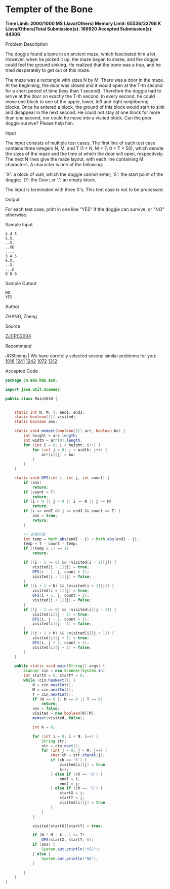 # Tempter of the Bone

**Time Limit: 2000/1000 MS (Java/Others)    Memory Limit: 65536/32768 K (Java/Others)Total Submission(s): 166920    Accepted Submission(s): 44306**

Problem Description

The doggie found a bone in an ancient maze, which fascinated him a lot. However, when he picked it up, the maze began to shake, and the doggie could feel the ground sinking. He realized that the bone was a trap, and he tried desperately to get out of this maze.

The maze was a rectangle with sizes N by M. There was a door in the maze. At the beginning, the door was closed and it would open at the T-th second for a short period of time (less than 1 second). Therefore the doggie had to arrive at the door on exactly the T-th second. In every second, he could move one block to one of the upper, lower, left and right neighboring blocks. Once he entered a block, the ground of this block would start to sink and disappear in the next second. He could not stay at one block for more than one second, nor could he move into a visited block. Can the poor doggie survive? Please help him.

 



Input

The input consists of multiple test cases. The first line of each test case contains three integers N, M, and T (1 < N, M < 7; 0 < T < 50), which denote the sizes of the maze and the time at which the door will open, respectively. The next N lines give the maze layout, with each line containing M characters. A character is one of the following:

'X': a block of wall, which the doggie cannot enter;
'S': the start point of the doggie;
'D': the Door; or
'.': an empty block.

The input is terminated with three 0's. This test case is not to be processed.

 



Output

For each test case, print in one line "YES" if the doggie can survive, or "NO" otherwise.

 



Sample Input

```
4 4 5
S.X.
..X.
..XD
....
3 4 5
S.X.
..X.
...D
0 0 0
```

 



Sample Output

```
NO
YES
```

 



Author

ZHANG, Zheng

 



Source

[ZJCPC2004](http://acm.hdu.edu.cn/search.php?field=problem&key=ZJCPC2004&source=1&searchmode=source)

 



Recommend

JGShining   |   We have carefully selected several similar problems for you:  [1016](http://acm.hdu.edu.cn/showproblem.php?pid=1016) [1241](http://acm.hdu.edu.cn/showproblem.php?pid=1241) [1242](http://acm.hdu.edu.cn/showproblem.php?pid=1242) [1072](http://acm.hdu.edu.cn/showproblem.php?pid=1072) [1312](http://acm.hdu.edu.cn/showproblem.php?pid=1312) 





Accepted Code

```java
package cn.edu.hdu.acm;

import java.util.Scanner;

public class Main1010 {


    static int N, M, T, endI, endJ;
    static boolean[][] visited;
    static boolean ans;

    static void memset(boolean[][] arr, boolean bo) {
        int height = arr.length;
        int width = arr[0].length;
        for (int i = 0; i < height; i++) {
            for (int j = 0; j < width; j++) {
                arr[i][j] = bo;
            }
        }
    }

    static void DFS(int i, int j, int count) {
        if (ans)
            return;
        if (count > T)
            return;
        if (i < 0 || j < 0 || i >= N || j >= M)
            return;
        if (i == endI && j == endJ && count == T) {
            ans = true;
            return;
        }

        // 奇偶剪枝
        int temp = Math.abs(endI - i) + Math.abs(endJ - j);
        temp = T - count - temp;
        if ((temp & 1) == 1)
            return;

        if ((i - 1 >= 0) && !visited[i - 1][j]) {
            visited[i - 1][j] = true;
            DFS(i - 1, j, count + 1);
            visited[i - 1][j] = false;
        }
        if ((i + 1 < N) && !visited[i + 1][j]) {
            visited[i + 1][j] = true;
            DFS(i + 1, j, count + 1);
            visited[i + 1][j] = false;
        }
        if ((j - 1 >= 0) && !visited[i][j - 1]) {
            visited[i][j - 1] = true;
            DFS(i, j - 1, count + 1);
            visited[i][j - 1] = false;
        }
        if ((j + 1 < M) && !visited[i][j + 1]) {
            visited[i][j + 1] = true;
            DFS(i, j + 1, count + 1);
            visited[i][j + 1] = false;
        }
    }

    public static void main(String[] args) {
        Scanner cin = new Scanner(System.in);
        int startX = 0, startY = 0;
        while (cin.hasNext()) {
            N = cin.nextInt();
            M = cin.nextInt();
            T = cin.nextInt();
            if (N == 0 || M == 0 || T == 0)
                return;
            ans = false;
            visited = new boolean[N][M];
            memset(visited, false);

            int k = 0;

            for (int i = 0; i < N; i++) {
                String str;
                str = cin.next();
                for (int j = 0; j < M; j++) {
                    char ch = str.charAt(j);
                    if (ch == 'X') {
                        visited[i][j] = true;
                        k++;
                    } else if (ch == 'D') {
                        endI = i;
                        endJ = j;
                    } else if (ch == 'S') {
                        startX = i;
                        startY = j;
                        visited[i][j] = true;
                    }
                }
            }

            visited[startX][startY] = true;

            if (N * M - k - 1 >= T)
                DFS(startX, startY, 0);
            if (ans) {
                System.out.println("YES");
            } else {
                System.out.println("NO");
            }

        }
    }
}
```

